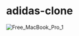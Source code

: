 # adidas-clone



![Free_MacBook_Pro_1](https://user-images.githubusercontent.com/69359546/167638750-80cb4c5e-dfb0-461b-8579-17a417d22d2f.png)
